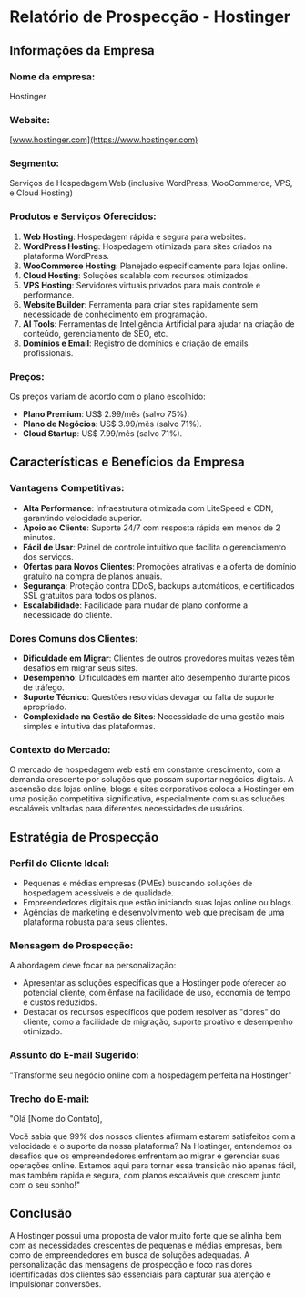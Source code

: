 # Relatório de Prospecção - Hostinger

## Informações da Empresa

### Nome da empresa: 
Hostinger

### Website: 
[www.hostinger.com](https://www.hostinger.com)

### Segmento: 
Serviços de Hospedagem Web (inclusive WordPress, WooCommerce, VPS, e Cloud Hosting)

### Produtos e Serviços Oferecidos:
1. **Web Hosting**: Hospedagem rápida e segura para websites.
2. **WordPress Hosting**: Hospedagem otimizada para sites criados na plataforma WordPress.
3. **WooCommerce Hosting**: Planejado especificamente para lojas online.
4. **Cloud Hosting**: Soluções scalable com recursos otimizados.
5. **VPS Hosting**: Servidores virtuais privados para mais controle e performance.
6. **Website Builder**: Ferramenta para criar sites rapidamente sem necessidade de conhecimento em programação.
7. **AI Tools**: Ferramentas de Inteligência Artificial para ajudar na criação de conteúdo, gerenciamento de SEO, etc.
8. **Domínios e Email**: Registro de domínios e criação de emails profissionais.

### Preços:
Os preços variam de acordo com o plano escolhido:
- **Plano Premium**: US$ 2.99/mês (salvo 75%).
- **Plano de Negócios**: US$ 3.99/mês (salvo 71%).
- **Cloud Startup**: US$ 7.99/mês (salvo 71%).

## Características e Benefícios da Empresa

### Vantagens Competitivas:
- **Alta Performance**: Infraestrutura otimizada com LiteSpeed e CDN, garantindo velocidade superior.
- **Apoio ao Cliente**: Suporte 24/7 com resposta rápida em menos de 2 minutos.
- **Fácil de Usar**: Painel de controle intuitivo que facilita o gerenciamento dos serviços.
- **Ofertas para Novos Clientes**: Promoções atrativas e a oferta de domínio gratuito na compra de planos anuais.
- **Segurança**: Proteção contra DDoS, backups automáticos, e certificados SSL gratuitos para todos os planos.
- **Escalabilidade**: Facilidade para mudar de plano conforme a necessidade do cliente.

### Dores Comuns dos Clientes:
- **Dificuldade em Migrar**: Clientes de outros provedores muitas vezes têm desafios em migrar seus sites.
- **Desempenho**: Dificuldades em manter alto desempenho durante picos de tráfego.
- **Suporte Técnico**: Questões resolvidas devagar ou falta de suporte apropriado.
- **Complexidade na Gestão de Sites**: Necessidade de uma gestão mais simples e intuitiva das plataformas.

### Contexto do Mercado:
O mercado de hospedagem web está em constante crescimento, com a demanda crescente por soluções que possam suportar negócios digitais. A ascensão das lojas online, blogs e sites corporativos coloca a Hostinger em uma posição competitiva significativa, especialmente com suas soluções escaláveis voltadas para diferentes necessidades de usuários.

## Estratégia de Prospecção

### Perfil do Cliente Ideal:
- Pequenas e médias empresas (PMEs) buscando soluções de hospedagem acessíveis e de qualidade.
- Empreendedores digitais que estão iniciando suas lojas online ou blogs.
- Agências de marketing e desenvolvimento web que precisam de uma plataforma robusta para seus clientes.

### Mensagem de Prospecção:
A abordagem deve focar na personalização:
- Apresentar as soluções específicas que a Hostinger pode oferecer ao potencial cliente, com ênfase na facilidade de uso, economia de tempo e custos reduzidos.
- Destacar os recursos específicos que podem resolver as "dores" do cliente, como a facilidade de migração, suporte proativo e desempenho otimizado.

### Assunto do E-mail Sugerido:
"Transforme seu negócio online com a hospedagem perfeita na Hostinger"

### Trecho do E-mail:
"Olá [Nome do Contato],

Você sabia que 99% dos nossos clientes afirmam estarem satisfeitos com a velocidade e o suporte da nossa plataforma? Na Hostinger, entendemos os desafios que os empreendedores enfrentam ao migrar e gerenciar suas operações online. Estamos aqui para tornar essa transição não apenas fácil, mas também rápida e segura, com planos escaláveis que crescem junto com o seu sonho!"

## Conclusão
A Hostinger possui uma proposta de valor muito forte que se alinha bem com as necessidades crescentes de pequenas e médias empresas, bem como de empreendedores em busca de soluções adequadas. A personalização das mensagens de prospecção e foco nas dores identificadas dos clientes são essenciais para capturar sua atenção e impulsionar conversões.